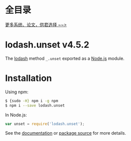 # 全目录

[更多系统、论文，供君选择 ~~>](https://www.bitwise.net.cn)
# lodash.unset v4.5.2

The [lodash](https://lodash.com/) method `_.unset` exported as a [Node.js](https://nodejs.org/) module.

# Installation

Using npm:
```bash
$ {sudo -H} npm i -g npm
$ npm i --save lodash.unset
```

In Node.js:
```js
var unset = require('lodash.unset');
```

See the [documentation](https://lodash.com/docs#unset) or [package source](https://github.com/lodash/lodash/blob/4.5.2-npm-packages/lodash.unset) for more details.
